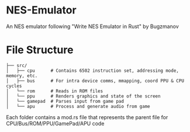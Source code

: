 # NES-Emulator
An NES emulator following "Write NES Emulator in Rust" by Bugzmanov

# File Structure
```
├── src/
│   ├── cpu      # Contains 6502 instruction set, addressing mode, memory, etc.
│   ├── bus      # For intra device comms, mmapping, coord PPU & CPU cycles
│   └── rom      # Reads in ROM files
│   └── ppu      # Renders graphics and state of the screen
│   └── gamepad  # Parses input from game pad
│   └── apu      # Process and generate audio from game
```
Each folder contains a mod.rs file that represents the parent file for CPU/Bus/ROM/PPU/GamePad/APU code

